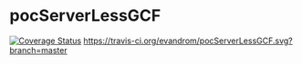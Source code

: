 # pocServerLessGCF
[![Coverage Status](https://coveralls.io/repos/github/evandrom/pocServerLessGCF/badge.svg?branch=master)](https://coveralls.io/github/evandrom/pocServerLessGCF?branch=master)
https://travis-ci.org/evandrom/pocServerLessGCF.svg?branch=master
